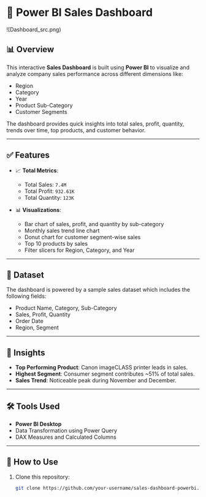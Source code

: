 # 🧾 Power BI Sales Dashboard

![Dashboard_src.png)

## 📊 Overview

This interactive **Sales Dashboard** is built using **Power BI** to visualize and analyze company sales performance across different dimensions like:
- Region
- Category
- Year
- Product Sub-Category
- Customer Segments

The dashboard provides quick insights into total sales, profit, quantity, trends over time, top products, and customer behavior.

---

## ✅ Features

- 📈 **Total Metrics**: 
  - Total Sales: `7.4M`
  - Total Profit: `932.61K`
  - Total Quantity: `123K`
  
- 📊 **Visualizations**:
  - Bar chart of sales, profit, and quantity by sub-category
  - Monthly sales trend line chart
  - Donut chart for customer segment-wise sales
  - Top 10 products by sales
  - Filter slicers for Region, Category, and Year

---

## 📁 Dataset

The dashboard is powered by a sample sales dataset which includes the following fields:
- Product Name, Category, Sub-Category
- Sales, Profit, Quantity
- Order Date
- Region, Segment

---

## 🧠 Insights

- **Top Performing Product**: Canon imageCLASS printer leads in sales.
- **Highest Segment**: Consumer segment contributes ~51% of total sales.
- **Sales Trend**: Noticeable peak during November and December.

---

## 🛠 Tools Used

- **Power BI Desktop**
- Data Transformation using Power Query
- DAX Measures and Calculated Columns

---

## 📂 How to Use

1. Clone this repository:
   ```bash
   git clone https://github.com/your-username/sales-dashboard-powerbi.git

